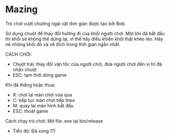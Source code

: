 # Mazing

Trò chơi vượt chướng ngại vật đơn giản được tạo bởi Bob.

Sử dụng chuột để thay đổi hướng đi của khối người chơi. Một khi đã bắt đầu thì khối sẽ không thể dừng lại, vì thế hãy điều khiển khối thật khéo léo.
Hãy né những khối đỏ và về đích trong thời gian ngắn nhất.

CÁCH CHƠI:
  - Chuột trái: thay đổi vận tốc của người chơi, đưa người chơi đến vị trí đã nhấn chuột
  - ESC: tạm thời dừng game

Khi đã thắng hoặc thua:

  - R: chơi lại màn chơi vừa qua
  - C: tiếp tục màn chơi tiếp theo
  - M: quay lại màn hình bắt đầu
  - ESC: thoát game

Cách chạy trò chơi: Mở file .exe tại bin/release

- Tiến độ: Đã xong (?)

